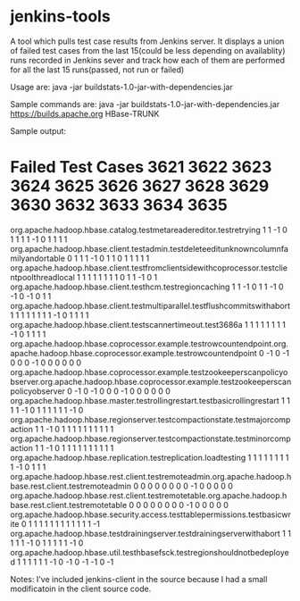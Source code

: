 jenkins-tools
=============

A tool which pulls test case results from Jenkins server. It displays a union of failed test cases from the last 15(could be less depending on availablity) runs recorded in Jenkins sever and track how each of them are performed for all the last 15 runs(passed, not run or failed)

Usage are: 
	java -jar buildstats-1.0-jar-with-dependencies.jar <Jenkins HTTP URL> <Job Name>

Sample commands are:
        java -jar buildstats-1.0-jar-with-dependencies.jar https://builds.apache.org HBase-TRUNK

Sample output:

Failed Test Cases              3621 3622 3623 3624 3625 3626 3627 3628 3629 3630 3632 3633 3634 3635
========================================================

org.apache.hadoop.hbase.catalog.testmetareadereditor.testretrying    1    1   -1    0    1    1    1    1   -1    0    1    1    1    1
org.apache.hadoop.hbase.client.testadmin.testdeleteeditunknowncolumnfamilyandortable    0    1    1    1   -1    0    1    1    0    1    1    1    1    1
org.apache.hadoop.hbase.client.testfromclientsidewithcoprocessor.testclientpoolthreadlocal    1    1    1    1    1    1    1    1    0    1    1   -1    0    1
org.apache.hadoop.hbase.client.testhcm.testregioncaching    1    1   -1    0    1    1   -1    0   -1    0   -1    0    1    1
org.apache.hadoop.hbase.client.testmultiparallel.testflushcommitswithabort    1    1    1    1    1    1    1    1   -1    0    1    1    1    1
org.apache.hadoop.hbase.client.testscannertimeout.test3686a    1    1    1    1    1    1    1    1   -1    0    1    1    1    1
org.apache.hadoop.hbase.coprocessor.example.testrowcountendpoint.org.apache.hadoop.hbase.coprocessor.example.testrowcountendpoint    0   -1    0   -1    0    0    0   -1    0    0    0    0    0    0
org.apache.hadoop.hbase.coprocessor.example.testzookeeperscanpolicyobserver.org.apache.hadoop.hbase.coprocessor.example.testzookeeperscanpolicyobserver    0   -1    0   -1    0    0    0   -1    0    0    0    0    0    0
org.apache.hadoop.hbase.master.testrollingrestart.testbasicrollingrestart    1    1    1    1   -1    0    1    1    1    1    1    1   -1    0
org.apache.hadoop.hbase.regionserver.testcompactionstate.testmajorcompaction    1    1   -1    0    1    1    1    1    1    1    1    1    1    1
org.apache.hadoop.hbase.regionserver.testcompactionstate.testminorcompaction    1    1   -1    0    1    1    1    1    1    1    1    1    1    1
org.apache.hadoop.hbase.replication.testreplication.loadtesting    1    1    1    1    1    1    1    1    1   -1    0    1    1    1
org.apache.hadoop.hbase.rest.client.testremoteadmin.org.apache.hadoop.hbase.rest.client.testremoteadmin    0    0    0    0    0    0    0    0   -1    0    0    0    0    0
org.apache.hadoop.hbase.rest.client.testremotetable.org.apache.hadoop.hbase.rest.client.testremotetable    0    0    0    0    0    0    0    0   -1    0    0    0    0    0
org.apache.hadoop.hbase.security.access.testtablepermissions.testbasicwrite    0    1    1    1    1    1    1    1    1    1    1    1    1   -1
org.apache.hadoop.hbase.testdrainingserver.testdrainingserverwithabort    1    1    1    1    1   -1    0    1    1    1    1    1   -1    0
org.apache.hadoop.hbase.util.testhbasefsck.testregionshouldnotbedeployed    1    1    1    1    1    1   -1    0   -1    0   -1   -1    0   -1


Notes: I've included jenkins-client in the source because I had a small modificatoin in the client source code.

